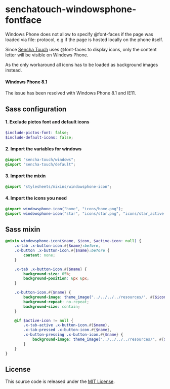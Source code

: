 senchatouch-windowsphone-fontface
=================================

Windows Phone does not allow to specify @font-faces if the page was loaded via file: protocol, e.g if the page is hosted locally on the phone itself.

Since [Sencha Touch](http://www.sencha.com/forum/showthread.php?261159-ST2.2RC-WP8-Cordova-icon-font-not-shown) uses @font-faces to display icons, only the content letter will be visible on Windows Phone.

As the only workaround all icons has to be loaded as background images instead.

#### Windows Phone 8.1
The issue has been resolved with Windows Phone 8.1 and IE11.

## Sass configuration
#### 1. Exclude pictos font and default icons
```scss
$include-pictos-font: false;
$include-default-icons: false;
```
#### 2. Import the variables for windows
```scss
@import "sencha-touch/windows";
@import "sencha-touch/default";
```
#### 3. Import the mixin
```scss
@import "stylesheets/mixins/windowsphone-icon";
```
#### 4. Import the icons you need
```scss
@import windowsphone-icon("home", "icons/home.png");
@import windowsphone-icon("star", "icons/star.png", "icons/star_active.png");
```

## Sass mixin
```scss
@mixin windowsphone-icon($name, $icon, $active-icon: null) {
	.x-tab .x-button-icon.#{$name}:before,
	.x-button .x-button-icon.#{$name}:before {
		content: none;
	}

	.x-tab .x-button-icon.#{$name} {
		background-size: 65%;
		background-position: 6px 6px;
	}

	.x-button-icon.#{$name} {
		background-image: theme_image("../../../../resources/", #{$icon});
		background-repeat: no-repeat;
		background-size: contain;
	}

	@if $active-icon != null {
		.x-tab-active .x-button-icon.#{$name},
		.x-tab-pressed .x-button-icon.#{$name},
		.x-button-pressing .x-button-icon.#{$name} {
			background-image: theme_image("../../../../resources/", #{$active-icon});
		}
	}
}
```

## License

This source code is released under the [MIT License](http://opensource.org/licenses/MIT).
